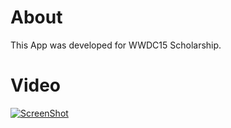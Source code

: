 # About

This App was developed for WWDC15 Scholarship.

# Video
[![ScreenShot](http://share.gifyoutube.com/y5Vxez.gif)](https://www.youtube.com/watch?v=svdHeZCTXNo)
